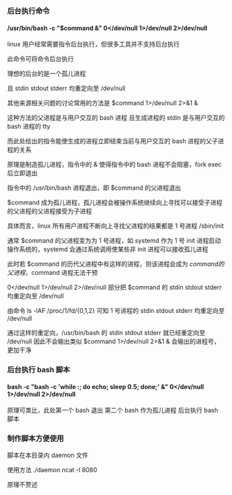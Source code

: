 ### 后台执行命令

#### /usr/bin/bash -c "$command &" 0</dev/null 1>/dev/null 2>/dev/null

linux 用户经常需要指令后台执行，但很多工具并不支持后台执行

此命令可将命令后台执行

理想的后台的是一个孤儿进程

且 stdin stdout stderr 均重定向至 /dev/null

其他来源相关问题的讨论常用的方法是 $command 1>/dev/null 2>&1 &

这种方法的父进程是与用户交互的 bash 进程 且生成进程的 stdin 是与用户交互的 bash 进程的 tty

而此处给出的指令能使生成的进程立即结束当前与用户交互的 bash 进程的父子进程的关系

原理是制造孤儿进程，指令中的 & 使得指令中的 bash 进程不会阻塞，fork exec 后立即退出

指令中的 /usr/bin/bash 进程退出，即 $command 的父进程退出

$command 成为孤儿进程，孤儿进程会被操作系统继续向上寻找可以接受子进程的父进程的父进程接受为子进程

具体而言，linux 所有用户进程不断向上寻找父进程的结果都是 1 号进程 /sbin/init 

通常 $command 的父进程变为为 1 号进程，如 systemd 作为 1 号 init 进程启动操作系统的，systemd 会通过系统调用使某些非 init 进程可以接收孤儿进程

此时若 $command 的历代父进程中有这样的进程，则该进程会成为 $command 的父进程，$command 进程无法干预

0</dev/null 1>/dev/null 2>/dev/null 部分把 $command 的 stdin stdout stderr 均重定向至 /dev/null

由命令 ls -lAF /proc/1/fd/{0,1,2} 可知 1 号进程的 stdin stdout stderr 均重定向至 /dev/null

通过这样的重定向，/usr/bin/bash 的 stdin stdout stderr 就已经重定向至 /dev/null 因此不会输出类似 $command 1>/dev/null 2>&1 & 会输出的进程号，更加干净

### 后台执行 bash 脚本

#### bash -c "bash -c 'while :; do echo; sleep 0.5; done;' &" 0</dev/null 1>/dev/null 2>/dev/null

原理可类比，此处第一个 bash 退出 第二个 bash 作为孤儿进程 后台执行 bash 脚本

### 制作脚本方便使用

脚本在本目录内 daemon 文件

使用方法 ./daemon ncat -l 8080

原理不赘述
